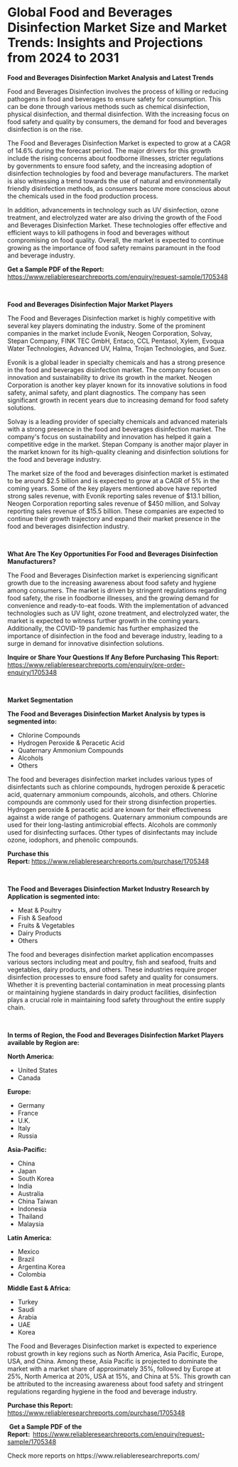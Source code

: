 <p><h1>Global Food and Beverages Disinfection Market Size and Market Trends: Insights and Projections from 2024 to 2031</h1></p><p><strong>Food and Beverages Disinfection Market Analysis and Latest Trends</strong></p>
<p><p>Food and Beverages Disinfection involves the process of killing or reducing pathogens in food and beverages to ensure safety for consumption. This can be done through various methods such as chemical disinfection, physical disinfection, and thermal disinfection. With the increasing focus on food safety and quality by consumers, the demand for food and beverages disinfection is on the rise.</p><p>The Food and Beverages Disinfection Market is expected to grow at a CAGR of 14.6% during the forecast period. The major drivers for this growth include the rising concerns about foodborne illnesses, stricter regulations by governments to ensure food safety, and the increasing adoption of disinfection technologies by food and beverage manufacturers. The market is also witnessing a trend towards the use of natural and environmentally friendly disinfection methods, as consumers become more conscious about the chemicals used in the food production process.</p><p>In addition, advancements in technology such as UV disinfection, ozone treatment, and electrolyzed water are also driving the growth of the Food and Beverages Disinfection Market. These technologies offer effective and efficient ways to kill pathogens in food and beverages without compromising on food quality. Overall, the market is expected to continue growing as the importance of food safety remains paramount in the food and beverage industry.</p></p>
<p><strong>Get a Sample PDF of the Report:&nbsp;</strong> <a href="https://www.reliableresearchreports.com/enquiry/request-sample/1705348">https://www.reliableresearchreports.com/enquiry/request-sample/1705348</a></p>
<p>&nbsp;</p>
<p><strong>Food and Beverages Disinfection Major Market Players</strong></p>
<p><p>The Food and Beverages Disinfection market is highly competitive with several key players dominating the industry. Some of the prominent companies in the market include Evonik, Neogen Corporation, Solvay, Stepan Company, FINK TEC GmbH, Entaco, CCL Pentasol, Xylem, Evoqua Water Technologies, Advanced UV, Halma, Trojan Technologies, and Suez.</p><p>Evonik is a global leader in specialty chemicals and has a strong presence in the food and beverages disinfection market. The company focuses on innovation and sustainability to drive its growth in the market. Neogen Corporation is another key player known for its innovative solutions in food safety, animal safety, and plant diagnostics. The company has seen significant growth in recent years due to increasing demand for food safety solutions.</p><p>Solvay is a leading provider of specialty chemicals and advanced materials with a strong presence in the food and beverages disinfection market. The company's focus on sustainability and innovation has helped it gain a competitive edge in the market. Stepan Company is another major player in the market known for its high-quality cleaning and disinfection solutions for the food and beverage industry.</p><p>The market size of the food and beverages disinfection market is estimated to be around $2.5 billion and is expected to grow at a CAGR of 5% in the coming years. Some of the key players mentioned above have reported strong sales revenue, with Evonik reporting sales revenue of $13.1 billion, Neogen Corporation reporting sales revenue of $450 million, and Solvay reporting sales revenue of $15.5 billion. These companies are expected to continue their growth trajectory and expand their market presence in the food and beverages disinfection industry.</p></p>
<p>&nbsp;</p>
<p><strong>What Are The Key Opportunities For Food and Beverages Disinfection Manufacturers?</strong></p>
<p><p>The Food and Beverages Disinfection market is experiencing significant growth due to the increasing awareness about food safety and hygiene among consumers. The market is driven by stringent regulations regarding food safety, the rise in foodborne illnesses, and the growing demand for convenience and ready-to-eat foods. With the implementation of advanced technologies such as UV light, ozone treatment, and electrolyzed water, the market is expected to witness further growth in the coming years. Additionally, the COVID-19 pandemic has further emphasized the importance of disinfection in the food and beverage industry, leading to a surge in demand for innovative disinfection solutions.</p></p>
<p><strong>Inquire or Share Your Questions If Any Before Purchasing This Report:</strong> <a href="https://www.reliableresearchreports.com/enquiry/pre-order-enquiry/1705348">https://www.reliableresearchreports.com/enquiry/pre-order-enquiry/1705348</a></p>
<p>&nbsp;</p>
<p><strong>Market Segmentation</strong></p>
<p><strong>The Food and Beverages Disinfection Market Analysis by types is segmented into:</strong></p>
<p><ul><li>Chlorine Compounds</li><li>Hydrogen Peroxide & Peracetic Acid</li><li>Quaternary Ammonium Compounds</li><li>Alcohols</li><li>Others</li></ul></p>
<p><p>The food and beverages disinfection market includes various types of disinfectants such as chlorine compounds, hydrogen peroxide & peracetic acid, quaternary ammonium compounds, alcohols, and others. Chlorine compounds are commonly used for their strong disinfection properties. Hydrogen peroxide & peracetic acid are known for their effectiveness against a wide range of pathogens. Quaternary ammonium compounds are used for their long-lasting antimicrobial effects. Alcohols are commonly used for disinfecting surfaces. Other types of disinfectants may include ozone, iodophors, and phenolic compounds.</p></p>
<p><strong>Purchase this Report:&nbsp;</strong><a href="https://www.reliableresearchreports.com/purchase/1705348">https://www.reliableresearchreports.com/purchase/1705348</a></p>
<p>&nbsp;</p>
<p><strong>The Food and Beverages Disinfection Market Industry Research by Application is segmented into:</strong></p>
<p><ul><li>Meat & Poultry</li><li>Fish & Seafood</li><li>Fruits & Vegetables</li><li>Dairy Products</li><li>Others</li></ul></p>
<p><p>The food and beverages disinfection market application encompasses various sectors including meat and poultry, fish and seafood, fruits and vegetables, dairy products, and others. These industries require proper disinfection processes to ensure food safety and quality for consumers. Whether it is preventing bacterial contamination in meat processing plants or maintaining hygiene standards in dairy product facilities, disinfection plays a crucial role in maintaining food safety throughout the entire supply chain.</p></p>
<p>&nbsp;</p>
<p><strong>In terms of Region, the Food and Beverages Disinfection Market Players available by Region are:</strong></p>
<p>
    <p> <strong> North America: </strong>
        <ul>
            <li>United States</li>
            <li>Canada</li>
        </ul>
        </p> 
    <p> <strong> Europe: </strong>
        <ul>
            <li>Germany</li>
            <li>France</li>
            <li>U.K.</li>
            <li>Italy</li>
            <li>Russia</li>
        </ul>
        </p> 
    <p> <strong> Asia-Pacific: </strong>
        <ul>
            <li>China</li>
            <li>Japan</li>
            <li>South Korea</li>
            <li>India</li>
            <li>Australia</li>
            <li>China Taiwan</li>
            <li>Indonesia</li>
            <li>Thailand</li>
            <li>Malaysia</li>
        </ul>
        </p> 
    <p> <strong> Latin America: </strong>
        <ul>
            <li>Mexico</li>
            <li>Brazil</li>
            <li>Argentina Korea</li>
            <li>Colombia</li>
        </ul>
        </p> 
    <p> <strong> Middle East & Africa: </strong>
        <ul>
            <li>Turkey</li>
            <li>Saudi</li>
            <li>Arabia</li>
            <li>UAE</li>
            <li>Korea</li>
        </ul>
    </p>
    </p>
<p><p>The Food and Beverages Disinfection market is expected to experience robust growth in key regions such as North America, Asia Pacific, Europe, USA, and China. Among these, Asia Pacific is projected to dominate the market with a market share of approximately 35%, followed by Europe at 25%, North America at 20%, USA at 15%, and China at 5%. This growth can be attributed to the increasing awareness about food safety and stringent regulations regarding hygiene in the food and beverage industry.</p></p>
<p><strong>Purchase this Report: </strong><a href="https://www.reliableresearchreports.com/purchase/1705348">https://www.reliableresearchreports.com/purchase/1705348</a></p>
<p>&nbsp;<strong>Get a Sample PDF of the Report:&nbsp;&nbsp;</strong><a href="https://www.reliableresearchreports.com/enquiry/request-sample/1705348">https://www.reliableresearchreports.com/enquiry/request-sample/1705348</a></p>
<p><strong></strong></p>
<p>Check more reports on https://www.reliableresearchreports.com/</p>